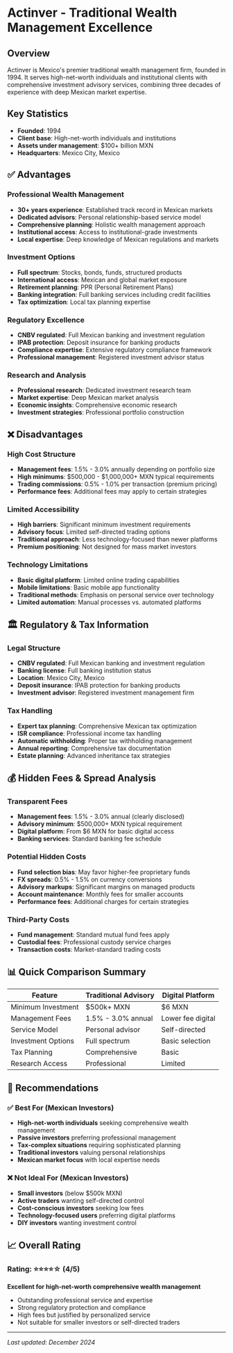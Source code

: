 # Actinver - Traditional Wealth Management Excellence

## Overview
Actinver is Mexico's premier traditional wealth management firm, founded in 1994. It serves high-net-worth individuals and institutional clients with comprehensive investment advisory services, combining three decades of experience with deep Mexican market expertise.

## Key Statistics
- **Founded**: 1994
- **Client base**: High-net-worth individuals and institutions
- **Assets under management**: $100+ billion MXN
- **Headquarters**: Mexico City, Mexico

## ✅ Advantages

### Professional Wealth Management
- **30+ years experience**: Established track record in Mexican markets
- **Dedicated advisors**: Personal relationship-based service model
- **Comprehensive planning**: Holistic wealth management approach
- **Institutional access**: Access to institutional-grade investments
- **Local expertise**: Deep knowledge of Mexican regulations and markets

### Investment Options
- **Full spectrum**: Stocks, bonds, funds, structured products
- **International access**: Mexican and global market exposure
- **Retirement planning**: PPR (Personal Retirement Plans)
- **Banking integration**: Full banking services including credit facilities
- **Tax optimization**: Local tax planning expertise

### Regulatory Excellence
- **CNBV regulated**: Full Mexican banking and investment regulation
- **IPAB protection**: Deposit insurance for banking products
- **Compliance expertise**: Extensive regulatory compliance framework
- **Professional management**: Registered investment advisor status

### Research and Analysis
- **Professional research**: Dedicated investment research team
- **Market expertise**: Deep Mexican market analysis
- **Economic insights**: Comprehensive economic research
- **Investment strategies**: Professional portfolio construction

## ❌ Disadvantages

### High Cost Structure
- **Management fees**: 1.5% - 3.0% annually depending on portfolio size
- **High minimums**: $500,000 - $1,000,000+ MXN typical requirements
- **Trading commissions**: 0.5% - 1.0% per transaction (premium pricing)
- **Performance fees**: Additional fees may apply to certain strategies

### Limited Accessibility
- **High barriers**: Significant minimum investment requirements
- **Advisory focus**: Limited self-directed trading options
- **Traditional approach**: Less technology-focused than newer platforms
- **Premium positioning**: Not designed for mass market investors

### Technology Limitations
- **Basic digital platform**: Limited online trading capabilities
- **Mobile limitations**: Basic mobile app functionality
- **Traditional methods**: Emphasis on personal service over technology
- **Limited automation**: Manual processes vs. automated platforms

## 🏛️ Regulatory & Tax Information

### Legal Structure
- **CNBV regulated**: Full Mexican banking and investment regulation
- **Banking license**: Full banking institution status
- **Location**: Mexico City, Mexico
- **Deposit insurance**: IPAB protection for banking products
- **Investment advisor**: Registered investment management firm

### Tax Handling
- **Expert tax planning**: Comprehensive Mexican tax optimization
- **ISR compliance**: Professional income tax handling
- **Automatic withholding**: Proper tax withholding management
- **Annual reporting**: Comprehensive tax documentation
- **Estate planning**: Advanced inheritance tax strategies

## 💰 Hidden Fees & Spread Analysis

### Transparent Fees
- **Management fees**: 1.5% - 3.0% annual (clearly disclosed)
- **Advisory minimum**: $500,000+ MXN typical requirement
- **Digital platform**: From $6 MXN for basic digital access
- **Banking services**: Standard banking fee schedule

### Potential Hidden Costs
- **Fund selection bias**: May favor higher-fee proprietary funds
- **FX spreads**: 0.5% - 1.5% on currency conversions
- **Advisory markups**: Significant margins on managed products
- **Account maintenance**: Monthly fees for smaller accounts
- **Performance fees**: Additional charges for certain strategies

### Third-Party Costs
- **Fund management**: Standard mutual fund fees apply
- **Custodial fees**: Professional custody service charges
- **Transaction costs**: Market-standard trading costs

## 📊 Quick Comparison Summary

| Feature | Traditional Advisory | Digital Platform |
|---------|---------------------|------------------|
| Minimum Investment | $500k+ MXN | $6 MXN |
| Management Fees | 1.5% - 3.0% annual | Lower fee digital |
| Service Model | Personal advisor | Self-directed |
| Investment Options | Full spectrum | Basic selection |
| Tax Planning | Comprehensive | Basic |
| Research Access | Professional | Limited |

## 🎯 Recommendations

### ✅ Best For (Mexican Investors)
- **High-net-worth individuals** seeking comprehensive wealth management
- **Passive investors** preferring professional management
- **Tax-complex situations** requiring sophisticated planning
- **Traditional investors** valuing personal relationships
- **Mexican market focus** with local expertise needs

### ❌ Not Ideal For (Mexican Investors)
- **Small investors** (below $500k MXN)
- **Active traders** wanting self-directed control
- **Cost-conscious investors** seeking low fees
- **Technology-focused users** preferring digital platforms
- **DIY investors** wanting investment control

## 📈 Overall Rating

### Rating: ⭐⭐⭐⭐☆ (4/5)
**Excellent for high-net-worth comprehensive wealth management**
- Outstanding professional service and expertise
- Strong regulatory protection and compliance
- High fees but justified by personalized service
- Not suitable for smaller investors or self-directed traders

---

*Last updated: December 2024*
